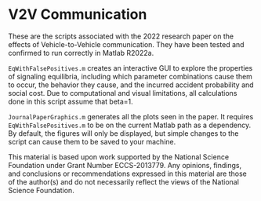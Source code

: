 # V2V Communication 
These are the scripts associated with the 2022 research paper on the effects of Vehicle-to-Vehicle communication. They have been tested and confirmed to run correctly in Matlab R2022a. 

`EqWithFalsePositives.m` creates an interactive GUI to explore the properties of signaling equilibria, including which parameter combinations cause them to occur, the behavior they cause, and the incurred accident probability and social cost. Due to computational and visual limitations, all calculations done in this script assume that beta=1. 

`JournalPaperGraphics.m` generates all the plots seen in the paper. It requires `EqWithFalsePositives.m` to be on the current Matlab path as a dependency. By default, the figures will only be displayed, but simple changes to the script can cause them to be saved to your machine. 

This material is based upon work supported by the National Science Foundation under Grant Number ECCS-2013779. Any opinions, findings, and conclusions or recommendations expressed in this material are those of the author(s) and do not necessarily reflect the views of the National Science Foundation.
